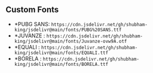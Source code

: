 
<main>
<h2> Custom Fonts</h2>
<ul>
  <li>*PUBG SANS: <code>https://cdn.jsdelivr.net/gh/shubham-king/jsdelivr@main/fonts/PUBG%20SANS.ttf</code></li>
  <li>*JUVANZE : <code>https://cdn.jsdelivr.net/gh/shubham-king/jsdelivr@main/fonts/Juvanze-ovw9A.otf</code></li>
  <li>*EQUALI : <code>https://cdn.jsdelivr.net/gh/shubham-king/jsdelivr@main/fonts/EQUALI.ttf</code></li>
  <li>*BORELA : <code>https://cdn.jsdelivr.net/gh/shubham-king/jsdelivr@main/fonts/BORELA.ttf</code></li>
</ul>





</main>
